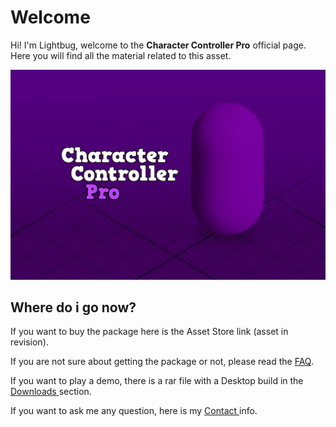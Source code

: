 # Welcome

Hi! I'm Lightbug, welcome to the **Character Controller Pro** official page. Here you will find all the material related to this asset.

![](.gitbook/assets/keyimage_cover.png)

## Where do i go now?

If you want to buy the package here is the Asset Store link \(asset in revision\).

If you are not sure about getting the package or not, please read the [FAQ](faq.md). 

If you want to play a demo, there is a rar file with a Desktop build in the [Downloads ](untitled.md)section.



If you want to ask me any question, here is my [Contact ](contact.md)info.

